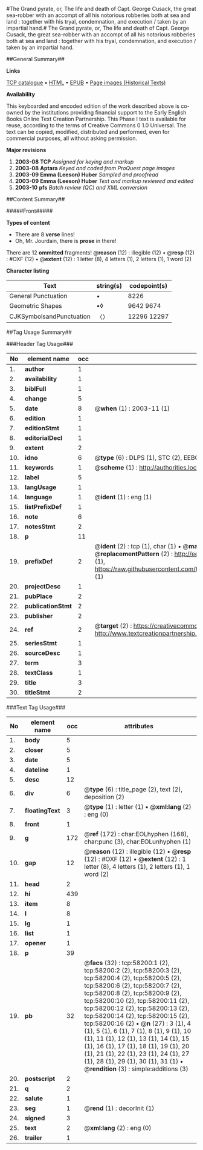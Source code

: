 #The Grand pyrate, or, The life and death of Capt. George Cusack, the great sea-robber with an accompt of all his notorious robberies both at sea and land : together with his tryal, condemnation, and execution / taken by an impartial hand.#
The Grand pyrate, or, The life and death of Capt. George Cusack, the great sea-robber with an accompt of all his notorious robberies both at sea and land : together with his tryal, condemnation, and execution / taken by an impartial hand.

##General Summary##

**Links**

[TCP catalogue](http://www.ota.ox.ac.uk/tcp/)  • 
[HTML](http://tei.it.ox.ac.uk/tcp/Texts-HTML/free/A41/A41761.html)  • 
[EPUB](http://tei.it.ox.ac.uk/tcp/Texts-EPUB/free/A41/A41761.epub) • 
[Page images (Historical Texts)](https://data.historicaltexts.jisc.ac.uk/view?pubId=eebo-12269881e&pageId=eebo-12269881e-58200-1)

**Availability**

This keyboarded and encoded edition of the
	       work described above is co-owned by the institutions
	       providing financial support to the Early English Books
	       Online Text Creation Partnership. This Phase I text is
	       available for reuse, according to the terms of Creative
	       Commons 0 1.0 Universal. The text can be copied,
	       modified, distributed and performed, even for
	       commercial purposes, all without asking permission.

**Major revisions**

1. __2003-08__ __TCP__ *Assigned for keying and markup*
1. __2003-08__ __Aptara__ *Keyed and coded from ProQuest page images*
1. __2003-09__ __Emma (Leeson) Huber__ *Sampled and proofread*
1. __2003-09__ __Emma (Leeson) Huber__ *Text and markup reviewed and edited*
1. __2003-10__ __pfs__ *Batch review (QC) and XML conversion*

##Content Summary##

#####Front#####

**Types of content**

  * There are 8 **verse** lines!
  * Oh, Mr. Jourdain, there is **prose** in there!

There are 12 **ommitted** fragments! 
 @__reason__ (12) : illegible (12)  •  @__resp__ (12) : #OXF (12)  •  @__extent__ (12) : 1 letter (8), 4 letters (1), 2 letters (1), 1 word (2)

**Character listing**


|Text|string(s)|codepoint(s)|
|---|---|---|
|General Punctuation|•|8226|
|Geometric Shapes|▪◊|9642 9674|
|CJKSymbolsandPunctuation|〈〉|12296 12297|

##Tag Usage Summary##

###Header Tag Usage###

|No|element name|occ|attributes|
|---|---|---|---|
|1.|__author__|1||
|2.|__availability__|1||
|3.|__biblFull__|1||
|4.|__change__|5||
|5.|__date__|8| @__when__ (1) : 2003-11 (1)|
|6.|__edition__|1||
|7.|__editionStmt__|1||
|8.|__editorialDecl__|1||
|9.|__extent__|2||
|10.|__idno__|6| @__type__ (6) : DLPS (1), STC (2), EEBO-CITATION (1), OCLC (1), VID (1)|
|11.|__keywords__|1| @__scheme__ (1) : http://authorities.loc.gov/ (1)|
|12.|__label__|5||
|13.|__langUsage__|1||
|14.|__language__|1| @__ident__ (1) : eng (1)|
|15.|__listPrefixDef__|1||
|16.|__note__|6||
|17.|__notesStmt__|2||
|18.|__p__|11||
|19.|__prefixDef__|2| @__ident__ (2) : tcp (1), char (1)  •  @__matchPattern__ (2) : ([0-9\-]+):([0-9IVX]+) (1), (.+) (1)  •  @__replacementPattern__ (2) : http://eebo.chadwyck.com/downloadtiff?vid=$1&page=$2 (1), https://raw.githubusercontent.com/textcreationpartnership/Texts/master/tcpchars.xml#$1 (1)|
|20.|__projectDesc__|1||
|21.|__pubPlace__|2||
|22.|__publicationStmt__|2||
|23.|__publisher__|2||
|24.|__ref__|2| @__target__ (2) : https://creativecommons.org/publicdomain/zero/1.0/ (1), http://www.textcreationpartnership.org/docs/. (1)|
|25.|__seriesStmt__|1||
|26.|__sourceDesc__|1||
|27.|__term__|3||
|28.|__textClass__|1||
|29.|__title__|3||
|30.|__titleStmt__|2||


###Text Tag Usage###

|No|element name|occ|attributes|
|---|---|---|---|
|1.|__body__|5||
|2.|__closer__|5||
|3.|__date__|5||
|4.|__dateline__|1||
|5.|__desc__|12||
|6.|__div__|6| @__type__ (6) : title_page (2), text (2), deposition (2)|
|7.|__floatingText__|3| @__type__ (1) : letter (1)  •  @__xml:lang__ (2) : eng (0)|
|8.|__front__|1||
|9.|__g__|172| @__ref__ (172) : char:EOLhyphen (168), char:punc (3), char:EOLunhyphen (1)|
|10.|__gap__|12| @__reason__ (12) : illegible (12)  •  @__resp__ (12) : #OXF (12)  •  @__extent__ (12) : 1 letter (8), 4 letters (1), 2 letters (1), 1 word (2)|
|11.|__head__|2||
|12.|__hi__|439||
|13.|__item__|8||
|14.|__l__|8||
|15.|__lg__|1||
|16.|__list__|1||
|17.|__opener__|1||
|18.|__p__|39||
|19.|__pb__|32| @__facs__ (32) : tcp:58200:1 (2), tcp:58200:2 (2), tcp:58200:3 (2), tcp:58200:4 (2), tcp:58200:5 (2), tcp:58200:6 (2), tcp:58200:7 (2), tcp:58200:8 (2), tcp:58200:9 (2), tcp:58200:10 (2), tcp:58200:11 (2), tcp:58200:12 (2), tcp:58200:13 (2), tcp:58200:14 (2), tcp:58200:15 (2), tcp:58200:16 (2)  •  @__n__ (27) : 3 (1), 4 (1), 5 (1), 6 (1), 7 (1), 8 (1), 9 (1), 10 (1), 11 (1), 12 (1), 13 (1), 14 (1), 15 (1), 16 (1), 17 (1), 18 (1), 19 (1), 20 (1), 21 (1), 22 (1), 23 (1), 24 (1), 27 (1), 28 (1), 29 (1), 30 (1), 31 (1)  •  @__rendition__ (3) : simple:additions (3)|
|20.|__postscript__|2||
|21.|__q__|2||
|22.|__salute__|1||
|23.|__seg__|1| @__rend__ (1) : decorInit (1)|
|24.|__signed__|3||
|25.|__text__|2| @__xml:lang__ (2) : eng (0)|
|26.|__trailer__|1||
